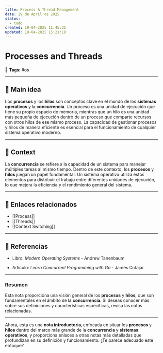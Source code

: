 ```yaml
---
title: Process & Thread Management
date: 19 de April de 2025
status:
  - todo
created: 19-04-2025 11:45:35
updated: 19-04-2025 15:21:19
---
```


# Processes and Threads

🔖 **Tags**: #os

---

## 🧠 Main idea

Los **procesos** y los **hilos** son conceptos clave en el mundo de los **sistemas operativos** y la **concurrencia**. Un proceso es una unidad de ejecución que tiene su propio espacio de memoria, mientras que un hilo es una unidad más pequeña de ejecución dentro de un proceso que comparte recursos con otros hilos de ese mismo proceso. La capacidad de gestionar procesos y hilos de manera eficiente es esencial para el funcionamiento de cualquier sistema operativo moderno.

---

## 🧩 Context

La **concurrencia** se refiere a la capacidad de un sistema para manejar múltiples tareas al mismo tiempo. Dentro de este contexto, los **procesos** y **hilos** juegan un papel fundamental. Un sistema operativo utiliza estos elementos para distribuir el trabajo entre diferentes unidades de ejecución, lo que mejora la eficiencia y el rendimiento general del sistema.

---

## 🔗 Enlaces relacionados
- [[Process]]
- [[Threads]]
- [[Context Switching]]

---

## 📘 Referencias

- Libro: _Modern Operating Systems_ - Andrew Tanenbaum
    
- Artículo: _Learn Concurrent Programming with Go_ - James Cutajar
    

---

### **Resumen**

Esta nota proporciona una visión general de los **procesos** y **hilos**, que son fundamentales en el ámbito de la **concurrencia**. Si deseas conocer más sobre sus definiciones y características específicas, revisa las notas relacionadas.

---

Ahora, esta es una **nota introductoria**, enfocada en situar los **procesos** y **hilos** dentro del marco más grande de la **concurrencia** y **sistemas operativos**, y proporciona enlaces a otras notas más detalladas que profundizan en su definición y funcionamiento. ¿Te parece adecuado este enfoque?